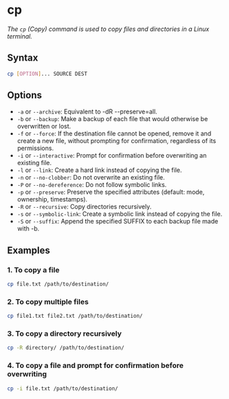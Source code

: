 # cp

*The `cp` (Copy) command is used to copy files and directories in a Linux terminal.*

## Syntax
```bash
cp [OPTION]... SOURCE DEST
```

## Options

- `-a` or `--archive`: Equivalent to -dR --preserve=all.
- `-b` or `--backup`: Make a backup of each file that would otherwise be overwritten or lost.
- `-f` or `--force`: If the destination file cannot be opened, remove it and create a new file, without prompting for confirmation, regardless of its permissions.
- `-i` or `--interactive`: Prompt for confirmation before overwriting an existing file.
- `-l` or `--link`: Create a hard link instead of copying the file.
- `-n` or `--no-clobber`: Do not overwrite an existing file.
- `-P` or `--no-dereference`: Do not follow symbolic links.
- `-p` or `--preserve`: Preserve the specified attributes (default: mode, ownership, timestamps).
- `-R` or `--recursive`: Copy directories recursively.
- `-s` or `--symbolic-link`: Create a symbolic link instead of copying the file.
- `-S` or `--suffix`: Append the specified SUFFIX to each backup file made with -b.

## Examples

### 1. To copy a file
```bash
cp file.txt /path/to/destination/
```

### 2. To copy multiple files
```bash
cp file1.txt file2.txt /path/to/destination/
```

### 3. To copy a directory recursively
```bash
cp -R directory/ /path/to/destination/
```

### 4. To copy a file and prompt for confirmation before overwriting
```bash
cp -i file.txt /path/to/destination/
```